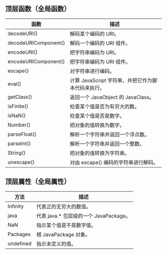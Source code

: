 ## 顶层函数（全局函数）
函数 |	描述
------------ | -------------
decodeURI()	|解码某个编码的 URI。
decodeURIComponent()	|解码一个编码的 URI 组件。
encodeURI()	|把字符串编码为 URI。
encodeURIComponent()	|把字符串编码为 URI 组件。
escape()	|对字符串进行编码。
eval()	|计算 JavaScript 字符串，并把它作为脚本代码来执行。
getClass()	|返回一个 JavaObject 的 JavaClass。
isFinite()	|检查某个值是否为有穷大的数。
isNaN()	|检查某个值是否是数字。
Number()	|把对象的值转换为数字。
parseFloat()	|解析一个字符串并返回一个浮点数。
parseInt()	|解析一个字符串并返回一个整数。
String()	|把对象的值转换为字符串。
unescape()	|对由 escape() 编码的字符串进行解码。

## 顶层属性（全局属性）

方法	 | 描述
------------ | -------------
Infinity	|代表正的无穷大的数值。
java	|代表 java.* 包层级的一个 JavaPackage。
NaN	|指示某个值是不是数字值。
Packages	|根 JavaPackage 对象。
undefined	|指示未定义的值。